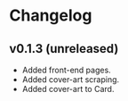 # Changelog

## v0.1.3 (unreleased)

- Added front-end pages.
- Added cover-art scraping.
- Added cover-art to Card.
